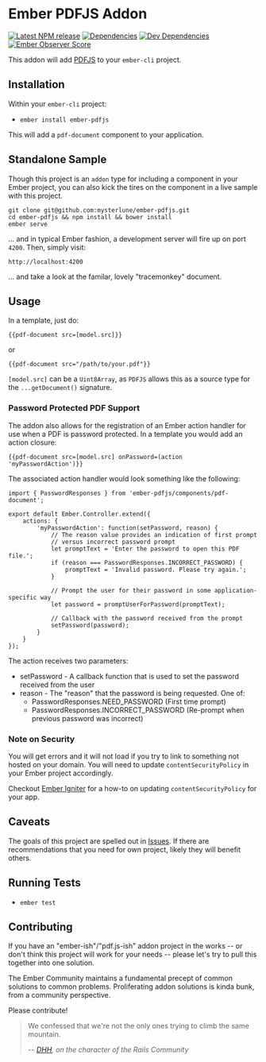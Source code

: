 # Ember PDFJS Addon

[![Latest NPM release](https://img.shields.io/npm/v/ember-pdfjs.svg)](https://www.npmjs.com/package/ember-pdfjs)
[![Dependencies](https://david-dm.org/mysterlune/ember-pdfjs.svg)](https://david-dm.org/mysterlune/ember-pdfjs.svg)
[![Dev Dependencies](https://img.shields.io/david/dev/mysterlune/ember-pdfjs.svg)](https://david-dm.org/mysterlune/ember-pdfjs#info=devDependencies)
[![Ember Observer Score](http://emberobserver.com/badges/ember-pdfjs.svg)](http://emberobserver.com/addons/ember-pdfjs)

This addon will add [PDFJS](https://mozilla.github.io/pdf.js/) to your `ember-cli` project.

## Installation

Within your `ember-cli` project:

* `ember install ember-pdfjs`

This will add a `pdf-document` component to your application.

## Standalone Sample
Though this project is an `addon` type for including a component in your Ember project, you can also kick the tires on the component in a live sample with this project.

````
git clone git@github.com:mysterlune/ember-pdfjs.git
cd ember-pdfjs && npm install && bower install
ember serve
````

... and in typical Ember fashion, a development server will fire up on port `4200`. Then, simply visit:

````
http://localhost:4200
````

... and take a look at the familar, lovely "tracemonkey" document.

## Usage

In a template, just do:

````
{{pdf-document src=[model.src]}}
````

or

````
{{pdf-document src="/path/to/your.pdf"}}
````

`[model.src]` can be a `Uint8Array`, as `PDFJS` allows this as a source type for the `...getDocument()` signature.

### Password Protected PDF Support

The addon also allows for the registration of an Ember action handler for use when a PDF is password protected.  In a template
you would add an action closure:

````
{{pdf-document src=[model.src] onPassword=(action 'myPasswordAction')}}

````

The associated action handler would look something like the following:

````
import { PasswordResponses } from 'ember-pdfjs/components/pdf-document';

export default Ember.Controller.extend({
    actions: {
        'myPasswordAction': function(setPassword, reason) {
            // The reason value provides an indication of first prompt
            // versus incorrect password prompt
            let promptText = 'Enter the password to open this PDF file.';
            if (reason === PasswordResponses.INCORRECT_PASSWORD) {
                promptText = 'Invalid password. Please try again.';
            }
            
            // Prompt the user for their password in some application-specific way
            let password = promptUserForPassword(promptText);
            
            // Callback with the password received from the prompt
            setPassword(password);
        }
    }
});
````

The action receives two parameters:
 * setPassword - A callback function that is used to set the password received from the user
 * reason - The "reason" that the password is being requested.  One of:
   * PasswordResponses.NEED_PASSWORD (First time prompt)
   * PasswordResponses.INCORRECT_PASSWORD (Re-prompt when previous password was incorrect)

### Note on Security
You will get errors and it will not load if you try to link to something not hosted on your domain. You will need to update `contentSecurityPolicy` in your Ember project accordingly.

Checkout [Ember Igniter](https://emberigniter.com/modify-content-security-policy-on-new-ember-cli-app/) for a how-to on updating `contentSecurityPolicy` for your app.


## Caveats
The goals of this project are spelled out in [Issues](https://github.com/mysterlune/ember-pdfjs/issues/2). If there are recommendations that you need for own project, likely they will benefit others.

## Running Tests

* `ember test`

## Contributing
If you have an "ember-ish"/"pdf.js-ish" addon project in the works -- or don't think this project will work for your needs -- please let's try to pull this together into one solution.

The Ember Community maintains a fundamental precept of common solutions to common problems. Proliferating addon solutions is kinda bunk, from a community perspective.

Please contribute!

> We confessed that we're not the only ones trying to climb the same mountain.
>
> -- <cite>[DHH](https://youtu.be/9naDS3r4MbY?t=882), on the character of the Rails Community</cite>